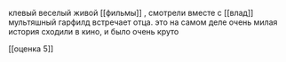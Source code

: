 клевый веселый живой  [[фильмы]] , смотрели вместе с [[влад]]
мультяшный гарфилд встречает отца. 
это на самом деле очень милая история
сходили в кино, и было очень круто

[[оценка 5]]